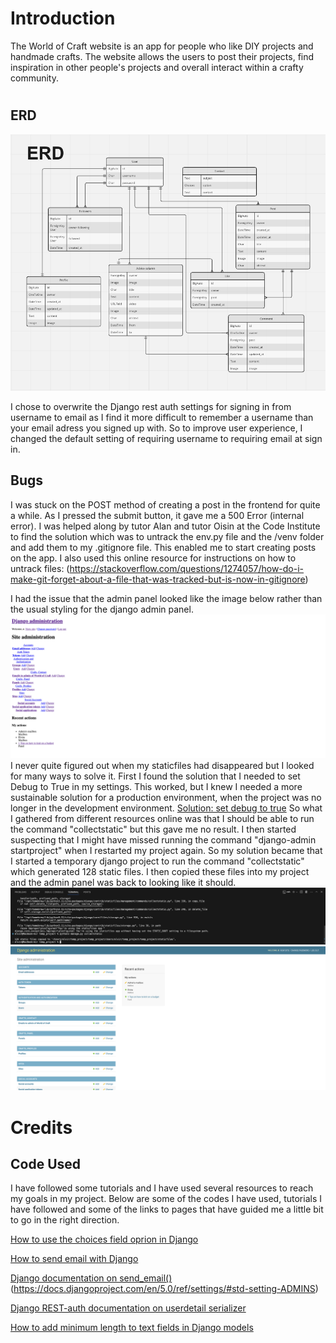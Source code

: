 # Introduction
The World of Craft website is an app for people who like DIY projects and handmade crafts. The website allows the users to post their projects, find inspiration in other people's projects and overall interact within a crafty community.

# 

## ERD
![Entity Relationship Diagram](documentation/planning/erd-world-of-craft.png)

I chose to overwrite the Django rest auth settings for signing in from username to email as I find it more difficult to remember a username than your email adress you signed up with. So to improve user experience, I changed the default setting of requiring username to requiring email at sign in.

## Bugs
I was stuck on the POST method of creating a post in the frontend for quite a while. As I pressed the submit button, it gave me a 500 Error (internal error). I was helped along by tutor Alan and tutor Oisin at the Code Institute to find the solution which was to untrack the env.py file and the /venv folder and add them to my .gitignore file. This enabled me to start creating posts on the app. I also used this online resource for instructions on how to untrack files:
(https://stackoverflow.com/questions/1274057/how-do-i-make-git-forget-about-a-file-that-was-tracked-but-is-now-in-gitignore)

I had the issue that the admin panel looked like the image below rather than the usual styling for the django admin panel.
![Admin panel issue](documentation/bugs/styling-issue.png)
I never quite figured out when my staticfiles had disappeared but I looked for many ways to solve it. First I found the solution that I needed to set Debug to True in my settings. This worked, but I knew I needed a more sustainable solution for a production environment, when the project was no longer in the development environment.
[Solution: set debug to true](https://stackoverflow.com/questions/40773246/css-style-is-missing-in-all-my-django-applications)
So what I gathered from different resources online was that I should be able to run the command "collectstatic" but this gave me no result. I then started suspecting that I might have missed running the command "django-admin startproject" when I restarted my project again. So my solution became that I started a temporary django project to run the command "collectstatic" which generated 128 static files. I then copied these files into my project and the admin panel was back to looking like it should.
![Static files generated in temp_project](documentation/bugs/staticfiles-solution.jpg)
![Django admin panel](documentation/bugs/django-admin.png)

# Credits

## Code Used

I have followed some tutorials and I have used several resources to reach my goals in my project. Below are some of the codes I have used, tutorials I have followed and some of the links to pages that have guided me a little bit to go in the right direction.

[How to use the choices field oprion in Django](https://stackoverflow.com/questions/18676156/how-to-properly-use-the-choices-field-option-in-django)

[How to send email with Django](https://www.youtube.com/watch?v=xNqnHmXIuzU)

[Django documentation on send_email()](https://docs.djangoproject.com/en/5.0/topics/email/)(https://docs.djangoproject.com/en/5.0/ref/settings/#std-setting-ADMINS)

[Django REST-auth documentation on userdetail serializer](https://dj-rest-auth.readthedocs.io/en/latest/faq.html)

[How to add minimum length to text fields in Django models](https://stackoverflow.com/questions/15845116/how-to-set-min-length-for-models-textfield)
